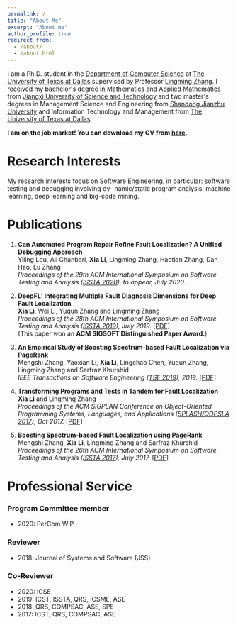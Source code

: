 ```yaml
---
permalink: /
title: "About Me"
excerpt: "About me"
author_profile: true
redirect_from: 
  - /about/
  - /about.html
---
```

I am a Ph.D. student in the [Department of Computer Science](http://cs.utdallas.edu/) at [The University of Texas at Dallas](https://www.utdallas.edu/) supervised by Professor [Lingming Zhang](https://personal.utdallas.edu/~lxz144130/). I received my bachelor's degree in Mathematics and Applied Mathematics from [Jiangxi University of Science and Technology](http://e.jxust.edu.cn/) and two master's degrees in Management Science and Engineering from [Shandong Jianzhu University](https://xwzx2016.sdjzu.edu.cn/english/) and Information Technology and Management from [The University of Texas at Dallas](https://www.utdallas.edu/).

**I am on the job market! You can download my CV from [here](https://lx0704.github.io/files/CV-XiaLi.pdf).**

# Research Interests

My research interests focus on Software Engineering, in particular: software testing and debugging involving dy-
namic/static program analysis, machine learning, deep learning and big-code mining.
# Publications

1. **Can Automated Program Repair Refine Fault Localization? A Unified Debugging Approach**  
Yiling Lou, Ali Ghanbari, **Xia Li**, Lingming Zhang, Haotian Zhang, Dan Hao, Lu Zhang   
*Proceedings of the 29th ACM International Symposium on Software Testing and Analysis ([ISSTA 2020](https://conf.researchr.org/home/issta-2020)), to appear, July 2020.* 

3. **DeepFL: Integrating Multiple Fault Diagnosis Dimensions for Deep Fault Localization**     
**Xia Li**, Wei Li, Yuqun Zhang and Lingming Zhang  
*Proceedings of the 28th ACM International Symposium on Software Testing and Analysis ([ISSTA 2019](https://conf.researchr.org/home/issta-2019)), July 2019.* [[PDF]](https://lx0704.github.io/files/DeepFL.pdf)  
(This paper won an **ACM SIGSOFT Distinguished Paper Award.**) 

4. **An Empirical Study of Boosting Spectrum-based Fault Localization via PageRank**  
Mengshi Zhang, Yaoxian Li, **Xia Li**, Lingchao Chen, Yuqun Zhang, Lingming Zhang and Sarfraz Khurshid  
*IEEE Transactions on Software Engineering ([TSE 2019](https://www.computer.org/csdl/journal/ts)), 2019.* [[PDF]](https://lx0704.github.io/files/TSE2019.pdf) 

5. **Transforming Programs and Tests in Tandem for Fault Localization**  
**Xia Li** and Lingming Zhang  
*Proceedings of the ACM SIGPLAN Conference on Object-Oriented Programming Systems, Languages, and Applications ([SPLASH/OOPSLA 2017](https://2017.splashcon.org/track/splash-2017-OOPSLA)), Oct 2017.* [[PDF]](https://lx0704.github.io/files/trapt.pdf)

5. **Boosting Spectrum-based Fault Localization using PageRank**  
Mengshi Zhang, **Xia Li**, Lingming Zhang and Sarfraz Khurshid  
*Proceedings of the 26th ACM International Symposium on Software Testing and Analysis ([ISSTA 2017](https://conf.researchr.org/home/issta-2017)), July 2017.* [[PDF]](https://lx0704.github.io/files/pagerank.pdf)

# Professional Service
### Program Committee member

- 2020: PerCom WiP

### Reviewer

- 2018: Journal of Systems and Software (JSS) 

### Co-Reviewer

- 2020: ICSE  
- 2019: ICST, ISSTA, QRS, ICSME, ASE  
- 2018: QRS, COMPSAC, ASE, SPE  
- 2017: ICST, QRS, COMPSAC, ASE
